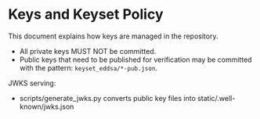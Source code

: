 # Keys and Keyset Policy

This document explains how keys are managed in the repository.

- All private keys MUST NOT be committed.
- Public keys that need to be published for verification may be committed with the pattern: `keyset_eddsa/*-pub.json`.

JWKS serving:
- scripts/generate_jwks.py converts public key files into static/.well-known/jwks.json
